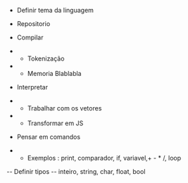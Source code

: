 - Definir tema da linguagem
- Repositorio
- Compilar
- - Tokenização
- - Memoria Blablabla
- Interpretar
- - Trabalhar com os vetores
- - Transformar em JS

- Pensar em comandos
- - Exemplos : 
	print, comparador, if, variavel,+ - * /, loop

-- Definir tipos
 -- inteiro, string, char, float, bool

